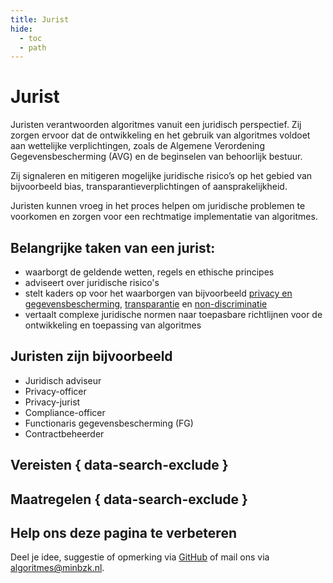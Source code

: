 ```yaml
---
title: Jurist
hide:
  - toc
  - path
---
```


# Jurist
Juristen verantwoorden algoritmes vanuit een juridisch perspectief. Zij zorgen ervoor dat de ontwikkeling en het gebruik van algoritmes voldoet aan wettelijke verplichtingen, zoals de Algemene Verordening Gegevensbescherming (AVG) en de beginselen van behoorlijk bestuur. 

Zij signaleren en mitigeren mogelijke juridische risico’s op het gebied van bijvoorbeeld bias, transparantieverplichtingen of aansprakelijkheid. 

Juristen kunnen vroeg in het proces helpen om juridische problemen te voorkomen en zorgen voor een rechtmatige implementatie van algoritmes.

## Belangrijke taken van een jurist:

* waarborgt de geldende wetten, regels en ethische principes
* adviseert over juridische risico's
* stelt kaders op voor het waarborgen van bijvoorbeeld [privacy en gegevensbescherming](../onderwerpen/privacy-en-gegevensbescherming.md), [transparantie](../onderwerpen/transparantie.md) en [non-discriminatie](../onderwerpen/bias-en-non-discriminatie.md)
* vertaalt complexe juridische normen naar toepasbare richtlijnen voor de ontwikkeling en toepassing van algoritmes

## Juristen zijn bijvoorbeeld

* Juridisch adviseur
* Privacy-officer
* Privacy-jurist
* Compliance-officer
* Functionaris gegevensbescherming (FG)
* Contractbeheerder

## Vereisten { data-search-exclude }

<!-- list_vereisten rollen/jurist no-rol no-levenscyclus no-search no-onderwerp -->

## Maatregelen { data-search-exclude }

<!-- list_maatregelen rollen/jurist no-rol no-levenscyclus no-search no-onderwerp -->

## Help ons deze pagina te verbeteren
Deel je idee, suggestie of opmerking via [GitHub](https://github.com/MinBZK/Algoritmekader/issues/new/choose) of mail ons via [algoritmes@minbzk.nl](mailto:algoritmes@minbzk.nl).
